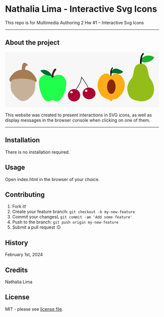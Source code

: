 # Nathalia Lima - Interactive Svg Icons
This repo is for Multimedia Authoring 2 Hw #1 – Interactive Svg Icons

___

## About the project
![Desktop version of Couples Resort Website](images/screenshot-homepage.png)

This website was created to present interactions in SVG icons, as well as display messages in the browser console when clicking on one of them.

___

## Installation

There is no installation required.


## Usage

Open index.html in the browser of your choice.


## Contributing

1. Fork it!
2. Create your feature branch: `git checkout -b my-new-feature`
3. Commit your changesL `git commit -am 'Add some feature'`
4. Push to the branch: `git push origin my-new-feature`
5. Submit a pull request :D


## History

February 1st, 2024


## Credits

Nathalia Lima


## License

MIT - please see [license file](LICENSE).